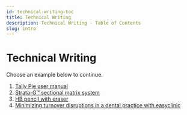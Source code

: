 ```yaml
---
id: technical-writing-toc
title: Technical Writing
description: Technical Writing - Table of Contents
slug: intro
---
```


# Technical Writing

Choose an example below to continue.

1. [Tally Pie user manual](./tally-pie-manual)
1. [Strata-G&trade; sectional matrix system](./strata-g-matrix-system)
1. [HB pencil with eraser](./hb-pencil-with-eraser)
1. [Minimizing turnover disruptions in a dental practice with easyclinic](./minimizing-turnover-disruptions)